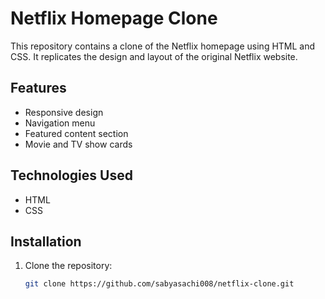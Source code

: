 # Netflix Homepage Clone

This repository contains a clone of the Netflix homepage using HTML and CSS. It replicates the design and layout of the original Netflix website.

## Features

- Responsive design
- Navigation menu
- Featured content section
- Movie and TV show cards

## Technologies Used

- HTML
- CSS

## Installation

1. Clone the repository:
   ```bash
   git clone https://github.com/sabyasachi008/netflix-clone.git
